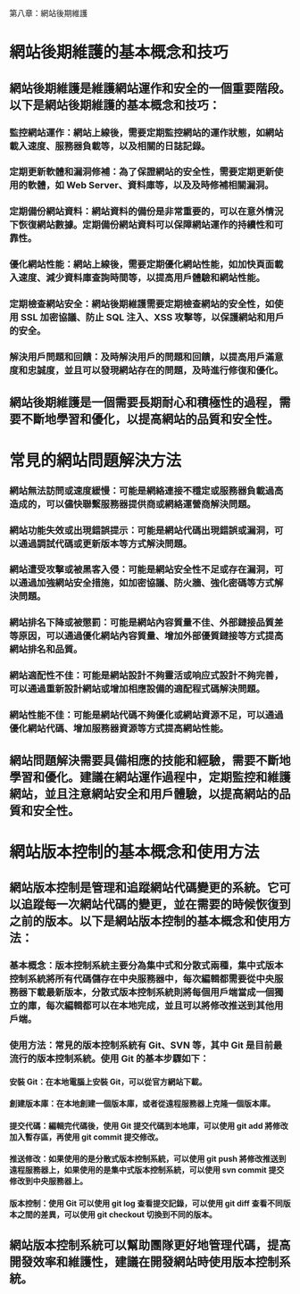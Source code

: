 第八章：網站後期維護

# 網站後期維護的基本概念和技巧
## 網站後期維護是維護網站運作和安全的一個重要階段。以下是網站後期維護的基本概念和技巧：

### 監控網站運作：網站上線後，需要定期監控網站的運作狀態，如網站載入速度、服務器負載等，以及相關的日誌記錄。

### 定期更新軟體和漏洞修補：為了保證網站的安全性，需要定期更新使用的軟體，如 Web Server、資料庫等，以及及時修補相關漏洞。

### 定期備份網站資料：網站資料的備份是非常重要的，可以在意外情況下恢復網站數據。定期備份網站資料可以保障網站運作的持續性和可靠性。

### 優化網站性能：網站上線後，需要定期優化網站性能，如加快頁面載入速度、減少資料庫查詢時間等，以提高用戶體驗和網站性能。

### 定期檢查網站安全：網站後期維護需要定期檢查網站的安全性，如使用 SSL 加密協議、防止 SQL 注入、XSS 攻擊等，以保護網站和用戶的安全。

### 解決用戶問題和回饋：及時解決用戶的問題和回饋，以提高用戶滿意度和忠誠度，並且可以發現網站存在的問題，及時進行修復和優化。

## 網站後期維護是一個需要長期耐心和積極性的過程，需要不斷地學習和優化，以提高網站的品質和安全性。

# 常見的網站問題解決方法
### 網站無法訪問或速度緩慢：可能是網絡連接不穩定或服務器負載過高造成的，可以儘快聯繫服務器提供商或網絡運營商解決問題。

### 網站功能失效或出現錯誤提示：可能是網站代碼出現錯誤或漏洞，可以通過調試代碼或更新版本等方式解決問題。

### 網站遭受攻擊或被黑客入侵：可能是網站安全性不足或存在漏洞，可以通過加強網站安全措施，如加密協議、防火牆、強化密碼等方式解決問題。

### 網站排名下降或被懲罰：可能是網站內容質量不佳、外部鏈接品質差等原因，可以通過優化網站內容質量、增加外部優質鏈接等方式提高網站排名和品質。

### 網站適配性不佳：可能是網站設計不夠靈活或响应式設計不夠完善，可以通過重新設計網站或增加相應設備的適配程式碼解決問題。

### 網站性能不佳：可能是網站代碼不夠優化或網站資源不足，可以通過優化網站代碼、增加服務器資源等方式提高網站性能。

## 網站問題解決需要具備相應的技能和經驗，需要不斷地學習和優化。建議在網站運作過程中，定期監控和維護網站，並且注意網站安全和用戶體驗，以提高網站的品質和安全性。


# 網站版本控制的基本概念和使用方法
## 網站版本控制是管理和追蹤網站代碼變更的系統。它可以追蹤每一次網站代碼的變更，並在需要的時候恢復到之前的版本。以下是網站版本控制的基本概念和使用方法：

### 基本概念：版本控制系統主要分為集中式和分散式兩種，集中式版本控制系統將所有代碼儲存在中央服務器中，每次編輯都需要從中央服務器下載最新版本，分散式版本控制系統則將每個用戶端當成一個獨立的庫，每次編輯都可以在本地完成，並且可以將修改推送到其他用戶端。
### 使用方法：常見的版本控制系統有 Git、SVN 等，其中 Git 是目前最流行的版本控制系統。使用 Git 的基本步驟如下：

#### 安裝 Git：在本地電腦上安裝 Git，可以從官方網站下載。

#### 創建版本庫：在本地創建一個版本庫，或者從遠程服務器上克隆一個版本庫。

#### 提交代碼：編輯完代碼後，使用 Git 提交代碼到本地庫，可以使用 git add 將修改加入暫存區，再使用 git commit 提交修改。

#### 推送修改：如果使用的是分散式版本控制系統，可以使用 git push 將修改推送到遠程服務器上，如果使用的是集中式版本控制系統，可以使用 svn commit 提交修改到中央服務器上。

#### 版本控制：使用 Git 可以使用 git log 查看提交記錄，可以使用 git diff 查看不同版本之間的差異，可以使用 git checkout 切換到不同的版本。

## 網站版本控制系統可以幫助團隊更好地管理代碼，提高開發效率和維護性，建議在開發網站時使用版本控制系統。



